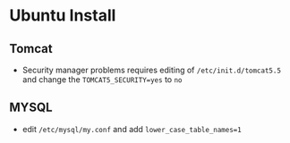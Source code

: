 # Ubuntu Install #

## Tomcat ##

- Security manager problems requires editing of `/etc/init.d/tomcat5.5` and change the `TOMCAT5_SECURITY=yes` to `no`

## MYSQL ##

- edit `/etc/mysql/my.conf` and add `lower_case_table_names=1`